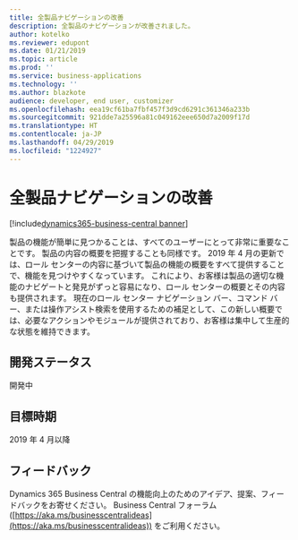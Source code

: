 ```yaml
---
title: 全製品ナビゲーションの改善
description: 全製品のナビゲーションが改善されました。
author: kotelko
ms.reviewer: edupont
ms.date: 01/21/2019
ms.topic: article
ms.prod: ''
ms.service: business-applications
ms.technology: ''
ms.author: blazkote
audience: developer, end user, customizer
ms.openlocfilehash: eea19cf61ba7fbf457f3d9cd6291c361346a233b
ms.sourcegitcommit: 921dde7a25596a81c049162eee650d7a2009f17d
ms.translationtype: HT
ms.contentlocale: ja-JP
ms.lasthandoff: 04/29/2019
ms.locfileid: "1224927"
---
```

# <a name="improved-all-product-navigation"></a>全製品ナビゲーションの改善
[!include[dynamics365-business-central banner](../includes/dynamics365-business-central.md)]

製品の機能が簡単に見つかることは、すべてのユーザーにとって非常に重要なことです。 製品の内容の概要を把握することも同様です。 2019 年 4 月の更新では、ロール センターの内容に基づいて製品の機能の概要をすべて提供することで、機能を見つけやすくなっています。 これにより、お客様は製品の適切な機能のナビゲートと発見がずっと容易になり、ロール センターの概要とその内容も提供されます。 現在のロール センター ナビゲーション バー、コマンド バー、または操作アシスト検索を使用するための補足として、この新しい概要では、必要なアクションやモジュールが提供されており、お客様は集中して生産的な状態を維持できます。 


## <a name="development-status"></a>開発ステータス
開発中

## <a name="target-timeframe"></a>目標時期
2019 年 4 月以降


## <a name="tell-us-what-you-think"></a>フィードバック
Dynamics 365 Business Central の機能向上のためのアイデア、提案、フィードバックをお寄せください。 Business Central フォーラム ([https://aka.ms/businesscentralideas](https://aka.ms/businesscentralideas)) をご利用ください。

